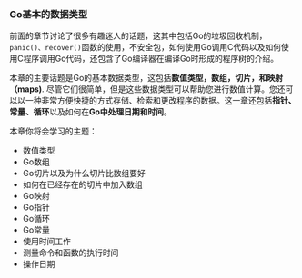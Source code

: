 ### Go基本的数据类型

前面的章节讨论了很多有趣迷人的话题，这其中包括Go的垃圾回收机制，```panic()、recover()```函数的使用，不安全包，如何使用Go调用C代码以及如何使用C程序调用Go代码，还包含了Go编译器在编译Go时形成的程序树的介绍。

本章的主要话题是Go的基本数据类型，这包括**数值类型，数组，切片，和映射（maps)**. 尽管它们很简单，但是这些数据类型可以帮助您进行数值计算。您还可以以一种非常方便快捷的方式存储、检索和更改程序的数据。这一章还包括**指针、常量、循环**以及如何在**Go中处理日期和时间**。


本章你将会学习的主题：


- 数值类型
- Go数组
- Go切片以及为什么切片比数组要好
- 如何在已经存在的切片中加入数组
- Go映射
- Go指针
- Go循环
- Go常量
- 使用时间工作
- 测量命令和函数的执行时间
- 操作日期